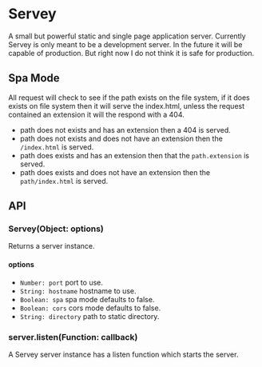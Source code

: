 # Servey
A small but powerful static and single page application server. Currently Servey is only meant to be a development server. In the future it will be capable of production. But right now I do not think it is safe for production.


## Spa Mode
All request will check to see if the path exists on the file system, if it does exists on file system then it will serve the index.html, unless the request contained an extension it will the respond with a 404.

- path does not exists and has an extension then a 404 is served.
- path does not exists and does not have an extension then the `/index.html` is served.
- path does exists and has an extension then that the `path.extension` is served.
- path does exists and does not have an extension then the `path/index.html` is served.


## API

### Servey(Object: options)
Returns a server instance.

#### options
- `Number: port` port to use.
- `String: hostname` hostname to use.
- `Boolean: spa` spa mode defaults to false.
- `Boolean: cors` cors mode defaults to false.
- `String: directory` path to static directory.


### server.listen(Function: callback)
A Servey server instance has a listen function which starts the server.
